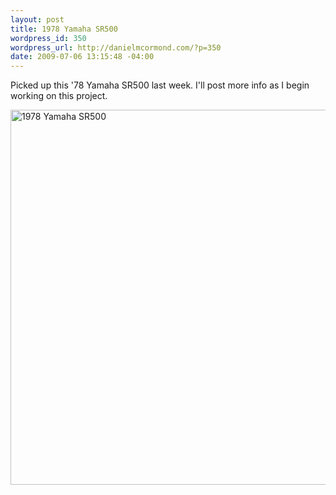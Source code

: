 ```yaml
--- 
layout: post
title: 1978 Yamaha SR500
wordpress_id: 350
wordpress_url: http://danielmcormond.com/?p=350
date: 2009-07-06 13:15:48 -04:00
---
```

Picked up this '78 Yamaha SR500 last week. I'll post more info as I begin working on this project.

<img class="alignnone size-full wp-image-362" title="1978 Yamaha SR500" src="http://danielmcormond.com/wp-content/uploads/2009/07/sr500.jpg" alt="1978 Yamaha SR500" width="800" height="600" />
